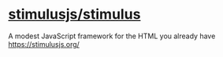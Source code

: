 # [stimulusjs/stimulus](https://github.com/stimulusjs/stimulus)

A modest JavaScript framework for the HTML you already have <https://stimulusjs.org/>

